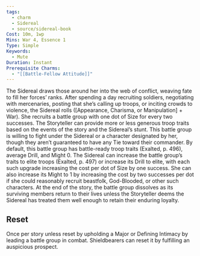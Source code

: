 ```yaml
---
tags:
  - charm
  - Sidereal
  - source/sidereal-book
Cost: 10m, 1wp
Mins: War 4, Essence 1
Type: Simple
Keywords:
  - Mute
Duration: Instant
Prerequisite Charms:
  - "[[Battle-Fellow Attitude]]"
---
```

The Sidereal draws those around her into the web of conflict, weaving fate to fill her forces’ ranks. After spending a day recruiting soldiers, negotiating with mercenaries, posting that she’s calling up troops, or inciting crowds to violence, the Sidereal rolls ([Appearance, Charisma, or Manipulation] + War). She recruits a battle group with one dot of Size for every two successes. The Storyteller can provide more or less generous troop traits based on the events of the story and the Sidereal’s stunt. This battle group is willing to fight under the Sidereal or a character designated by her, though they aren’t guaranteed to have any Tie toward their commander. By default, this battle group has battle-ready troop traits (Exalted, p. 496), average Drill, and Might 0. The Sidereal can increase the battle group’s traits to elite troops (Exalted, p. 497) or increase its Drill to elite, with each such upgrade increasing the cost per dot of Size by one success. She can also increase its Might to 1 by increasing the cost by two successes per dot if she could reasonably recruit beastfolk, God-Blooded, or other such characters. At the end of the story, the battle group dissolves as its surviving members return to their lives unless the Storyteller deems the Sidereal has treated them well enough to retain their enduring loyalty. 
## Reset
Once per story unless reset by upholding a Major or Defining Intimacy by leading a battle group in combat. Shieldbearers can reset it by fulfilling an auspicious prospect.